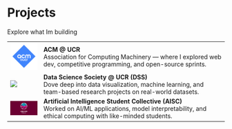 # Projects
Explore what Im building
<table> <tr> <td><img src="./acm-ucr-logo.webp" width="120"/></td> <td><b>ACM @ UCR</b><br/>Association for Computing Machinery — where I explored web dev, competitive programming, and open-source sprints.</td> </tr> <tr> <td><img src="./Screenshot 2025-04-29 at 4.19.22 PM.png" width="120"/></td> <td><b>Data Science Society @ UCR (DSS)</b><br/>Dove deep into data visualization, machine learning, and team-based research projects on real-world datasets.</td> </tr> <tr> <td><img src="./aiscucr.jpg" width="120"/></td> <td><b>Artificial Intelligence Student Collective (AISC)</b><br/>Worked on AI/ML applications, model interpretability, and ethical computing with like-minded students.</td> </tr> </table>
